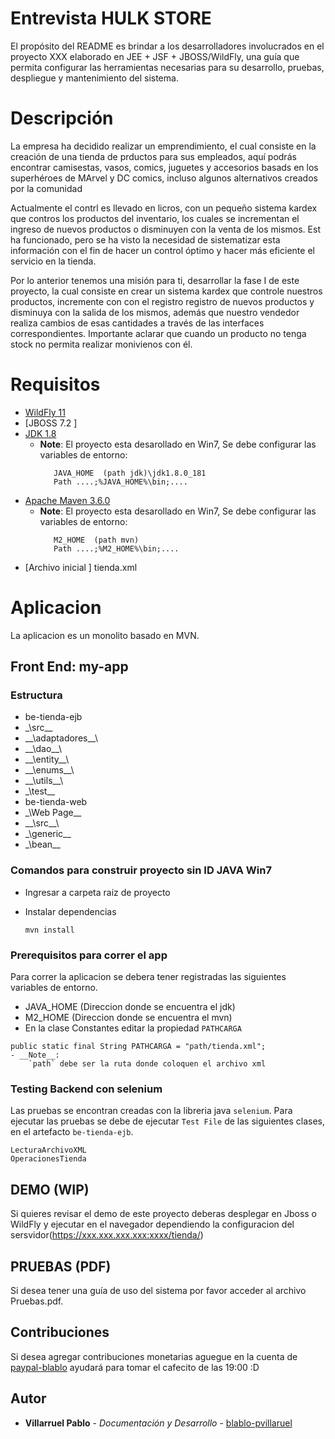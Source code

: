 # **Entrevista HULK STORE**
El propósito del README es brindar a los desarrolladores involucrados en el proyecto XXX elaborado en JEE  + JSF + JBOSS/WildFly, una guía que permita configurar las herramientas necesarias para su desarrollo, pruebas, despliegue y mantenimiento del sistema.


# Descripción
La empresa ha decidido realizar un emprendimiento, el cual consiste en la creación de una tienda de prductos
para sus empleados, aquí podrás encontrar camisestas, vasos, comics, juguetes y accesorios basads en los superhéroes
de MArvel y DC comics, incluso algunos alternativos creados por la comunidad

Actualmente el contrl es llevado en licros, con un pequeño sistema kardex que contros los productos del inventario,
los cuales se incrementan el ingreso de nuevos productos o disminuyen con la venta de los mismos.
Est ha funcionado, pero se ha visto la necesidad de sistematizar esta información con el fin de hacer un control óptimo y hacer más eficiente el servicio en la tienda.

Por lo anterior tenemos una misión para ti, desarrollar la fase I de este proyecto, la cual consiste en crear un sistema kardex que controle nuestros productos, incremente 
con con el registro registro de nuevos productos y disminuya con la salida de los mismos, además que nuestro vendedor realiza cambios de esas cantidades a través de las 
interfaces correspondientes. Importante aclarar que cuando un producto no tenga stock no permita realizar monivienos con él.
# Requisitos

- [WildFly 11 ](https://www.wildfly.org/news/2017/10/24/WildFly11-Final-Released/) 
- [JBOSS 7.2 ]
- [JDK 1.8 ](https://www.oracle.com/java/technologies/javase/javase8-archive-downloads.html)
  - __Note__:
    El proyecto esta desarollado en Win7, Se debe configurar las variables de entorno:
      ```
         JAVA_HOME  (path jdk)\jdk1.8.0_181
         Path ....;%JAVA_HOME%\bin;....
     ```
- [Apache Maven 3.6.0 ](https://maven.apache.org/docs/3.6.0/release-notes.html)
  - __Note__:
    El proyecto esta desarollado en Win7, Se debe configurar las variables de entorno:
      ```
         M2_HOME  (path mvn)
         Path ....;%M2_HOME%\bin;....
     ```
- [Archivo inicial ] tienda.xml

# Aplicacion
La aplicacion es un monolito basado en MVN.

## Front End: my-app
### Estructura
  - be-tienda-ejb
  - \_\src\_\_
  - \_\_\adaptadores\_\_\
  - \_\_\dao\_\_\
  - \_\_\entity\_\_\
  - \_\_\enums\_\_\
  - \_\_\utils\_\_\
  - \_\test\_\_
  - be-tienda-web
  - \_\Web Page\_\_
  - \_\_\src\_\_\
  - \_\generic\_\_
  - \_\bean\_\_

### Comandos para construir proyecto sin ID JAVA Win7

- Ingresar a carpeta raiz de proyecto

- Instalar dependencias
  ```
  mvn install
  ```


### Prerequisitos para correr el app 

Para correr la aplicacion se debera tener registradas las siguientes variables de entorno.

- JAVA_HOME (Direccion donde se encuentra el jdk)
- M2_HOME (Direccion donde se encuentra el mvn)
- En la clase Constantes editar la propiedad  `PATHCARGA`
```
public static final String PATHCARGA = "path/tienda.xml";
- __Note__:
    `path` debe ser la ruta donde coloquen el archivo xml 
```


### Testing Backend con selenium

Las pruebas se encontran creadas con la libreria java  `selenium`. Para ejecutar las pruebas se debe de ejecutar `Test File` de las siguientes clases, en el artefacto `be-tienda-ejb`.
```
LecturaArchivoXML
OperacionesTienda
```


## DEMO (WIP)
Si quieres revisar el demo de este proyecto deberas desplegar en Jboss o WildFly y ejecutar en el navegador dependiendo la configuracion del sersvidor(https://xxx.xxx.xxx.xxx:xxxx/tienda/)

## PRUEBAS (PDF)
Si desea tener una guía de uso del sistema por favor acceder al archivo Pruebas.pdf.

## Contribuciones
Si desea agregar contribuciones monetarias aguegue en la cuenta de [paypal-blablo](https://paypal.com) ayudará para tomar el cafecito de las 19:00 :D 

## Autor
* **Villarruel Pablo** - *Documentación y Desarrollo* - [blablo-pvillaruel](https://github.com/pvillarruel)
